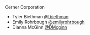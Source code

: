 Cerner Corporation

- Tyler Biethman [@tbiethman]
- Emily Rohrbough [@emilyrohrbough]
- Dianna McGinn [@DMcginn]

[@tbiethman]: https://github.com/tbiethman
[@emilyrohrbough]: https://github.com/emilyrohrbough
[@DMcginn]: https://github.com/DMcginn
